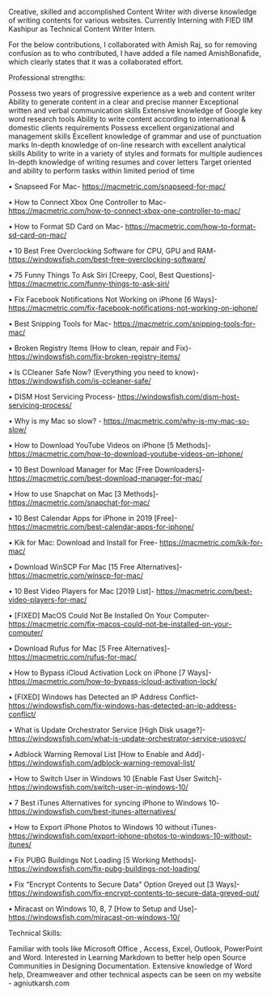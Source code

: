Creative, skilled and accomplished Content Writer with diverse knowledge of writing contents for various websites. Currently Interning with FIED IIM Kashipur as Technical Content Writer Intern.

For the below contributions, I collaborated with Amish Raj, so for removing confusion as to who contributed, I have added a file named AmishBonafide, which clearly states that it was a collaborated effort.

Professional strengths:

Possess two years of progressive experience as a web and content writer
Ability to generate content in a clear and precise manner
Exceptional written and verbal communication skills
Extensive knowledge of Google key word research tools
Ability to write content according to international & domestic clients requirements
Possess excellent organizational and management skills
Excellent knowledge of grammar and use of punctuation marks
In-depth knowledge of on-line research with excellent analytical skills
Ability to write in a variety of styles and formats for multiple audiences
In-depth knowledge of writing resumes and cover letters
Target oriented and ability to perform tasks within limited period of time

•	Snapseed For Mac- https://macmetric.com/snapseed-for-mac/

•	How to Connect Xbox One Controller to Mac- https://macmetric.com/how-to-connect-xbox-one-controller-to-mac/

•	How to Format SD Card on Mac- https://macmetric.com/how-to-format-sd-card-on-mac/

•	10 Best Free Overclocking Software for CPU, GPU and RAM- https://windowsfish.com/best-free-overclocking-software/

•	75 Funny Things To Ask Siri [Creepy, Cool, Best Questions]- https://macmetric.com/funny-things-to-ask-siri/

•	Fix Facebook Notifications Not Working on iPhone [6 Ways]- https://macmetric.com/fix-facebook-notifications-not-working-on-iphone/

•	Best Snipping Tools for Mac- https://macmetric.com/snipping-tools-for-mac/

•	Broken Registry Items (How to clean, repair and Fix)- https://windowsfish.com/fix-broken-registry-items/

•	Is CCleaner Safe Now? (Everything you need to know)- https://windowsfish.com/is-ccleaner-safe/

•	DISM Host Servicing Process- https://windowsfish.com/dism-host-servicing-process/

•	Why is my Mac so slow? - https://macmetric.com/why-is-my-mac-so-slow/

•	How to Download YouTube Videos on iPhone [5 Methods]- https://macmetric.com/how-to-download-youtube-videos-on-iphone/

•	10 Best Download Manager for Mac [Free Downloaders]- https://macmetric.com/best-download-manager-for-mac/

•	How to use Snapchat on Mac [3 Methods]-  https://macmetric.com/snapchat-for-mac/

•	10 Best Calendar Apps for iPhone in 2019 [Free]- https://macmetric.com/best-calendar-apps-for-iphone/

•	Kik for Mac: Download and Install for Free- https://macmetric.com/kik-for-mac/

•	Download WinSCP For Mac [15 Free Alternatives]- https://macmetric.com/winscp-for-mac/

•	10 Best Video Players for Mac [2019 List]- https://macmetric.com/best-video-players-for-mac/

•	[FIXED] MacOS Could Not Be Installed On Your Computer- https://macmetric.com/fix-macos-could-not-be-installed-on-your-computer/

•	Download Rufus for Mac [5 Free Alternatives]- https://macmetric.com/rufus-for-mac/

•	How to Bypass iCloud Activation Lock on iPhone [7 Ways]- https://macmetric.com/how-to-bypass-icloud-activation-lock/

•	[FIXED] Windows has Detected an IP Address Conflict- https://windowsfish.com/fix-windows-has-detected-an-ip-address-conflict/

•	What is Update Orchestrator Service [High Disk usage?]- https://windowsfish.com/what-is-update-orchestrator-service-usosvc/

•	Adblock Warning Removal List [How to Enable and Add]- https://windowsfish.com/adblock-warning-removal-list/

•	How to Switch User in Windows 10 [Enable Fast User Switch]- https://windowsfish.com/switch-user-in-windows-10/

•	7 Best iTunes Alternatives for syncing iPhone to Windows 10- https://windowsfish.com/best-itunes-alternatives/

•	How to Export iPhone Photos to Windows 10 without iTunes- https://windowsfish.com/export-iphone-photos-to-windows-10-without-itunes/

•	Fix PUBG Buildings Not Loading [5 Working Methods]- https://windowsfish.com/fix-pubg-buildings-not-loading/

•	Fix “Encrypt Contents to Secure Data” Option Greyed out [3 Ways]- https://windowsfish.com/fix-encrypt-contents-to-secure-data-greyed-out/

•	Miracast on Windows 10, 8, 7 [How to Setup and Use]- https://windowsfish.com/miracast-on-windows-10/



Technical Skills:

Familiar with tools like Microsoft Office , Access, Excel, Outlook, PowerPoint and Word.
Interested in Learning Markdown to better help open Source Communities in Designing Documentation.
Extensive knowledge of Word help, Dreamweaver and other technical aspects can be seen on my website - agniutkarsh.com
